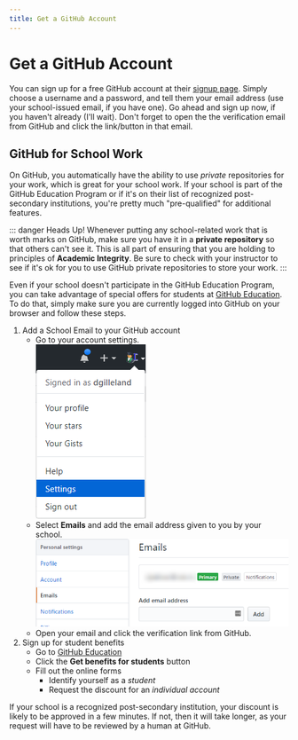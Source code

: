 ```yaml
---
title: Get a GitHub Account
---
```

# Get a GitHub Account

You can sign up for a free GitHub account at their [signup page](https://github.com/join). Simply choose a username and a password, and tell them your email address (use your school-issued email, if you have one). Go ahead and sign up now, if you haven't already (I'll wait). Don't forget to open the the verification email from GitHub and click the link/button in that email.

## GitHub for School Work

On GitHub, you automatically have the ability to use *private* repositories for your work, which is great for your school work. If your school is part of the GitHub Education Program or if it's on their list of recognized post-secondary institutions, you're pretty much "pre-qualified" for additional features.

::: danger Heads Up!
Whenever putting any school-related work that is worth marks on GitHub, make sure you have it in a **private repository** so that others can't see it. This is all part of ensuring that you are holding to principles of **Academic Integrity**. Be sure to check with your instructor to see if it's ok for you to use GitHub private repositories to store your work.
:::

Even if your school doesn't participate in the GitHub Education Program, you can take advantage of special offers for students at [GitHub Education](https://education.github.com/students). To do that, simply make sure you are currently logged into GitHub on your browser and follow these steps.

1. Add a School Email to your GitHub account
    - Go to your account settings.<br />![Settings](./ghSettings.png)
    - Select **Emails** and add the email address given to you by your school.<br />![Add Email](./ghAddEmail.png)
    - Open your email and click the verification link from GitHub.
1. Sign up for student benefits
    - Go to [GitHub Education](https://education.github.com/students)
    - Click the **Get benefits for students** button
    - Fill out the online forms
        - Identify yourself as a *student*
        - Request the discount for an *individual account*

If your school is a recognized post-secondary institution, your discount is likely to be approved in a few minutes. If not, then it will take longer, as your request will have to be reviewed by a human at GitHub.
